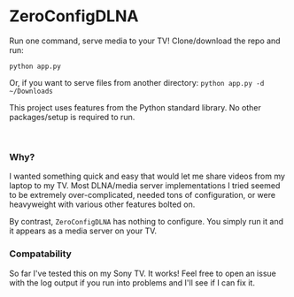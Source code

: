# ZeroConfigDLNA
Run one command, serve media to your TV! Clone/download the repo and run: 

`python app.py`  

Or, if you want to serve files from another directory: `python app.py -d ~/Downloads`  

This project uses features from the Python standard library. No other packages/setup is required to run.  


&nbsp;


### Why?
I wanted something quick and easy that would let me share videos from my laptop to my TV. Most DLNA/media server implementations I tried seemed to be extremely over-complicated, needed tons of configuration, or were heavyweight with various other features bolted on.  

By contrast, `ZeroConfigDLNA` has nothing to configure. You simply run it and it appears as a media server on your TV.  


### Compatability
So far I've tested this on my Sony TV. It works! Feel free to open an issue with the log output if you run into problems and I'll see if I can fix it. 
